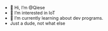 - 👋 Hi, I’m @Qiese
- 👀 I’m interested in IoT
- 🌱 I’m currently learning about dev programs.
- Just a dude, not what else
<scripts>
 </>

<!---
Qiese/Qiese is a ✨ special ✨ repository because its `README.md` (this file) appears on your GitHub profile.
You can click the Preview link to take a look at your changes.
--->

